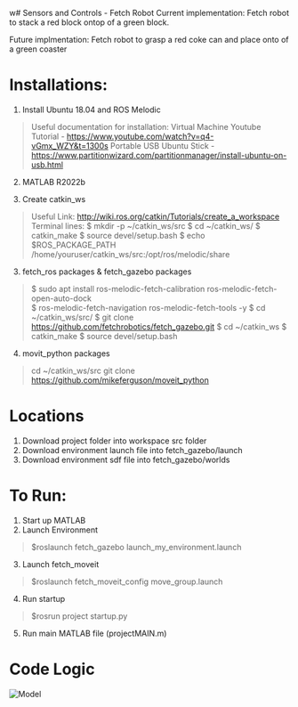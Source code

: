 w# Sensors and Controls - Fetch Robot
Current implementation: Fetch robot to stack a red block ontop of a green block.

Future implmentation: Fetch robot to grasp a red coke can and place onto of a green coaster

# Installations:
1. Install Ubuntu 18.04 and ROS Melodic
>Useful documentation for installation:
>Virtual Machine Youtube Tutorial - https://www.youtube.com/watch?v=q4-vGmx_WZY&t=1300s
>Portable USB Ubuntu Stick - https://www.partitionwizard.com/partitionmanager/install-ubuntu-on-usb.html

2. MATLAB R2022b

3. Create catkin_ws
>Useful Link: http://wiki.ros.org/catkin/Tutorials/create_a_workspace
>Terminal lines:
>$ mkdir -p ~/catkin_ws/src
>$ cd ~/catkin_ws/
>$ catkin_make
>$ source devel/setup.bash
>$ echo $ROS_PACKAGE_PATH
>/home/youruser/catkin_ws/src:/opt/ros/melodic/share


3. fetch_ros packages & fetch_gazebo packages
>$ sudo apt install ros-melodic-fetch-calibration ros-melodic-fetch-open-auto-dock \
>$ ros-melodic-fetch-navigation ros-melodic-fetch-tools -y
>$ cd ~/catkin_ws/src/
>$ git clone https://github.com/fetchrobotics/fetch_gazebo.git
>$ cd ~/catkin_ws
>$ catkin_make
>$ source devel/setup.bash

4. movit_python packages
 >cd ~/catkin_ws/src
 >git clone https://github.com/mikeferguson/moveit_python



# Locations
1. Download project folder into workspace src folder
2. Download environment launch file into fetch_gazebo/launch
3. Download environment sdf file into fetch_gazebo/worlds


# To Run:
1. Start up MATLAB
2. Launch Environment
>$roslaunch fetch_gazebo launch_my_environment.launch

3. Launch fetch_moveit
>$roslaunch fetch_moveit_config move_group.launch

4. Run startup
>$rosrun project startup.py

5. Run main MATLAB file (projectMAIN.m)

# Code Logic
![Model](Paste_link_here)

